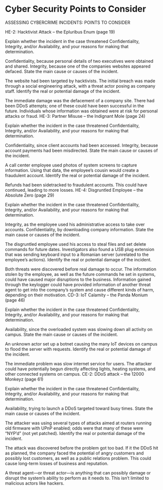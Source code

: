 # Cyber Security Points to Consider

ASSESSING CYBERCRIME INCIDENTS: POINTS TO CONSIDER

HE-2: Hacktivist Attack – the Epluribus Enum (page 19)

Explain whether the incident in the case threatened Confidentiality, Integrity, and/or Availability, and your reasons for making that determination.

Confidentiality, because personal details of two executives were obtained and shared.
Integrity, because one of the companies websites appeared defaced.
State the main cause or causes of the incident.

The website had been targeted by hacktivists.
The initial breach was made through a social engineering attack, with a threat actor posing as company staff.
Identify the real or potential damage of the incident.

The immediate damage was the defacement of a company site.
There had been DDoS attempts; one of these could have been successful in the future.
Individuals whose information was obtained were at risk for personal attacks or fraud.
HE-3: Partner Misuse – the Indignant Mole (page 24)

Explain whether the incident in the case threatened Confidentiality, Integrity, and/or Availability, and your reasons for making that determination.

Confidentiality, since client accounts had been accessed.
Integrity, because account payments had been misdirected.
State the main cause or causes of the incident.

A call center employee used photos of system screens to capture information.
Using that data, the employee’s cousin would create a fraudulent account.
Identify the real or potential damage of the incident.

Refunds had been sidetracked to fraudulent accounts.
This could have continued, leading to more losses.
HE-4: Disgruntled Employee – the Absolute Zero (page 29)

Explain whether the incident in the case threatened Confidentiality, Integrity, and/or Availability, and your reasons for making that determination.

Integrity, as the employee used his administrative access to take over accounts.
Confidentiality, by downloading company information.
State the main cause or causes of the incident.

The disgruntled employee used his access to steal files and set delete commands for future dates.
Investigators also found a USB plug extension that was sending keyboard input to a Romanian server (unrelated to the employee’s actions).
Identify the real or potential damage of the incident.

Both threats were discovered before real damage to occur.
The information stolen by the employee, as well as the future commands he set in systems, could have caused major disruptions to the business.
Information gained through the keylogger could have provided information of another threat agent to get into the company’s system and cause different kinds of harm, depending on their motivation.
CD-3: IoT Calamity – the Panda Monium (page 46)

Explain whether the incident in the case threatened Confidentiality, Integrity, and/or Availability, and your reasons for making that determination.

Availability, since the overloaded system was slowing down all activity on campus.
State the main cause or causes of the incident.

An unknown actor set up a botnet causing the many IoT devices on campus to flood the server with requests.
Identify the real or potential damage of the incident.

The immediate problem was slow internet service for users.
The attacker could have potentially begun directly affecting lights, heating systems, and other connected systems on campus.
CE-2: DDoS attack – the 12000 Monkeyz (page 61)

Explain whether the incident in the case threatened Confidentiality, Integrity, and/or Availability, and your reasons for making that determination.

Availability, trying to launch a DDoS targeted toward busy times.
State the main cause or causes of the incident.

The attacker was using several types of attacks aimed at routers running old firmware with UPnP enabled; odds were that many of these were “NYP’d” (not yet patched).
Identify the real or potential damage of the incident.

The attack was discovered before the problem got too bad.
If it the DDoS hit as planned, the company faced the potential of angry customers and possibly lost customers, as well as a public relations problem. This could cause long-term losses of business and reputation.

A threat agent—or threat actor—is anything that can possibly damage or disrupt the system’s ability to perform as it needs to. This isn’t limited to malicious actors like hackers.
